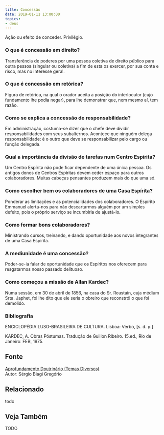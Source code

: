 ```yaml
---
title: Concessão
date: 2019-01-11 13:00:00
topics: 
- deus
---
```


Ação ou efeito de conceder. Privilégio.

### O que é concessão em direito?
Transferência de poderes por uma pessoa coletiva de direito público para
outra pessoa (singular ou coletiva) a fim de esta os exercer, por sua
conta e risco, mas no interesse geral.

### O que é concessão em retórica?
Figura de retórica, na qual o orador aceita a posição do interlocutor
(cujo fundamento lhe podia negar), para lhe demonstrar que, nem mesmo
aí, tem razão.

### Como se explica a concessão de responsabilidade?
Em administração, costuma-se dizer que o chefe deve dividir
responsabilidades com seus subalternos. Acontece que ninguém delega
responsabilidade: é o outro que deve se responsabilizar pelo cargo ou
função delegada.

### Qual a importância da divisão de tarefas num Centro Espírita?
Um Centro Espírita não pode ficar dependente de uma única pessoa. Os
antigos donos de Centros Espíritas devem ceder espaço para outros
colaboradores. Muitas cabeças pensantes produzem mais do que uma só.

### Como escolher bem os colaboradores de uma Casa Espírita?
Ponderar as limitações e as potencialidades dos colaboradores. O
Espírito Emmanuel alerta-nos para não descartarmos alguém por um simples
defeito, pois o próprio serviço se incumbiria de ajustá-lo.

### Como formar bons colaboradores?
Ministrando cursos, treinando, e dando oportunidade aos novos
integrantes de uma Casa Espírita.

### A mediunidade é uma concessão?
Poder-se-ia falar de oportunidade que os Espíritos nos oferecem para
resgatarmos nosso passado delituoso.

### Como começou a missão de Allan Kardec?
Numa sessão, em 30 de abril de 1856, na casa do Sr. Roustain, cuja
médium Srta. Japhet, foi lhe dito que ele seria o obreiro que reconstrói
o que foi demolido.


### Bibliografia
ENCICLOPÉDIA LUSO-BRASILEIRA DE CULTURA. Lisboa: Verbo, \[s. d. p.\]

KARDEC, A. Obras Póstumas. Tradução de Guillon Ribeiro. 15.ed., Rio de
Janeiro: FEB, 1975.

## Fonte
[Aprofundamento Doutrinário (Temas Diversos)](https://sites.google.com/view/aprofundamentodoutrinario/concessão)  
Autor: Sérgio Biagi Gregório


## Relacionado
todo

## Veja Também
TODO


